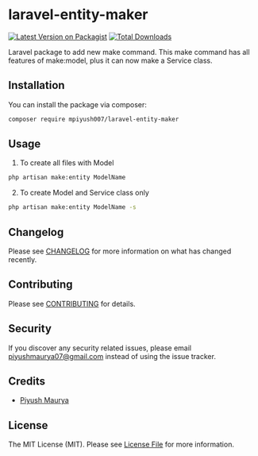# laravel-entity-maker
[![Latest Version on Packagist](https://img.shields.io/packagist/v/mpiyush007/laravel-entity-maker.svg?style=flat-square)](https://packagist.org/packages/mpiyush007/laravel-entity-maker)
[![Total Downloads](https://img.shields.io/packagist/dt/mpiyush007/laravel-entity-maker.svg?style=flat-square)](https://packagist.org/packages/mpiyush007/laravel-entity-maker)

Laravel package to add new make command. This make command has all features of make:model, plus it can now make a Service class.


## Installation

You can install the package via composer:

```bash
composer require mpiyush007/laravel-entity-maker
```

## Usage

1. To create all files with Model

```bash
php artisan make:entity ModelName
```

2. To create Model and Service class only

```bash
php artisan make:entity ModelName -s
```


## Changelog

Please see [CHANGELOG](CHANGELOG.md) for more information on what has changed recently.

## Contributing

Please see [CONTRIBUTING](CONTRIBUTING.md) for details.

## Security

If you discover any security related issues, please email piyushmaurya07@gmail.com instead of using the issue tracker.

## Credits

-   [Piyush Maurya](https://github.com/mpiyush007)

## License

The MIT License (MIT). Please see [License File](LICENSE.md) for more information.
